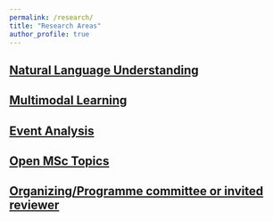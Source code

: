 ```yaml
---
permalink: /research/
title: "Research Areas"
author_profile: true
---
```


## [Natural Language Understanding](/research/natural-language-understanding)

## [Multimodal Learning](/research/multimodal-learning)

## [Event Analysis](/research/event-analysis)

## [Open MSc Topics](/research/msc-theses)

## [Organizing/Programme committee or invited reviewer](/research/conference-journal-reviews)



